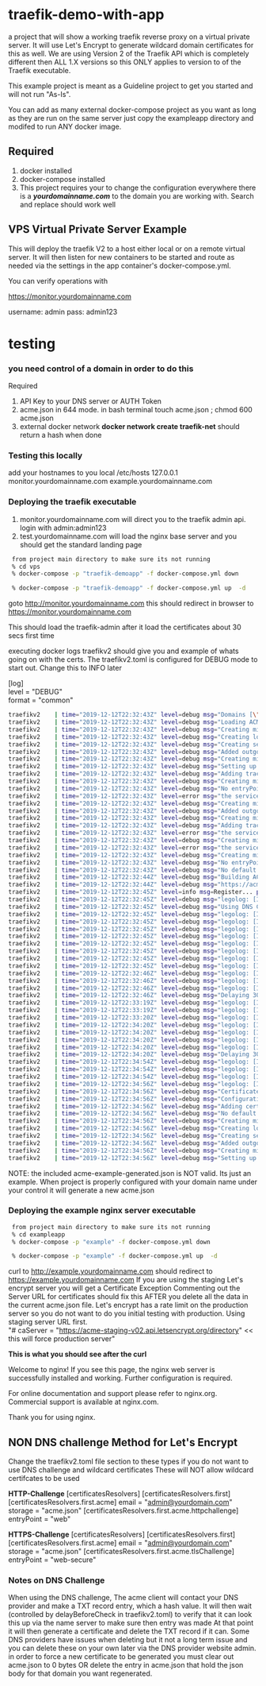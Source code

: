 # traefik-demo-with-app

a project that will show a working traefik reverse proxy on a virtual private server. It will use Let's Encrypt
to generate wildcard domain certificates for this as well. 
We are using Version 2 of the Traefik API which is completely different then ALL 1.X versions so this ONLY 
applies to version to of the Traefik executable.

This example project is meant as a Guideline project to get you started and will not run "As-Is".   

You can add as many external docker-compose project as you want as long as they are run on the same server 
just copy the exampleapp directory and modifed to run ANY docker image.



## Required
1) docker installed
2) docker-compose installed
3) This project requires your to change the configuration everywhere there is a ***yourdomainname.com*** to the domain
   you are working with. Search and replace should work well

## VPS Virtual Private Server Example

This will deploy the traefik V2 to a host either local or on a remote virtual server. It will then listen for new containers to be 
started and route as needed via the settings in the app container's docker-compose.yml.  

You can verify operations with

https://monitor.yourdomainname.com

username: admin
pass: admin123

# testing

### you need control of a domain in order to do this

Required
1) API Key to your DNS server or AUTH Token
2) acme.json in 644 mode. in bash terminal  touch acme.json ; chmod 600 acme.json
3) external docker network   **docker network create traefik-net** should return a hash when done



### Testing this locally
add your hostnames to you local /etc/hosts
127.0.0.1        monitor.yourdomainname.com example.yourdomainname.com   

 

### Deploying the traefik executable 
1) monitor.yourdomainname.com will direct you to the traefik admin api. login with admin:admin123
2) test.yourdomainname.com will load the nginx base server and you should get the standard landing page

```bash
 from project main directory to make sure its not running
 % cd vps
 % docker-compose -p "traefik-demoapp" -f docker-compose.yml down 

 % docker-compose -p "traefik-demoapp" -f docker-compose.yml up  -d 
```

goto http://monitor.yourdomainname.com  this should redirect in browser to https://monitor.yourdomainname.com

This should load the traefik-admin after it load the certificates about 30 secs first time
 
executing docker logs traefikv2 should give you and example of whats going on with the certs. The traefikv2.toml
is configured for DEBUG mode to start out. Change this to INFO later   

 [log]   
   level = "DEBUG"   
   format = "common"
```bash
traefikv2    | time="2019-12-12T22:32:43Z" level=debug msg="Domains [\"yourdomainname.com\" \"*.yourdomainname.com\"] need ACME certificates generation for domains \"yourdomainname.com,*.yourdomainname.com\"." providerName=first.acme
traefikv2    | time="2019-12-12T22:32:43Z" level=debug msg="Loading ACME certificates [yourdomainname.com *.yourdomainname.com]..." providerName=first.acme
traefikv2    | time="2019-12-12T22:32:43Z" level=debug msg="Creating middleware" entryPointName=web routerName=redirecttohttps@file middlewareName=pipelining middlewareType=Pipelining serviceName=noop
traefikv2    | time="2019-12-12T22:32:43Z" level=debug msg="Creating load-balancer" routerName=redirecttohttps@file serviceName=noop entryPointName=web
traefikv2    | time="2019-12-12T22:32:43Z" level=debug msg="Creating server 0 http://192.168.0.1" routerName=redirecttohttps@file serviceName=noop serverName=0 entryPointName=web
traefikv2    | time="2019-12-12T22:32:43Z" level=debug msg="Added outgoing tracing middleware noop" entryPointName=web routerName=redirecttohttps@file middlewareName=tracing middlewareType=TracingForwarder
traefikv2    | time="2019-12-12T22:32:43Z" level=debug msg="Creating middleware" routerName=redirecttohttps@file middlewareName=redirecthttps@file middlewareType=RedirectScheme entryPointName=web
traefikv2    | time="2019-12-12T22:32:43Z" level=debug msg="Setting up redirection to https " entryPointName=web routerName=redirecttohttps@file middlewareName=redirecthttps@file middlewareType=RedirectScheme
traefikv2    | time="2019-12-12T22:32:43Z" level=debug msg="Adding tracing to middleware" routerName=redirecttohttps@file middlewareName=redirecthttps@file entryPointName=web
traefikv2    | time="2019-12-12T22:32:43Z" level=debug msg="Creating middleware" middlewareName=traefik-internal-recovery middlewareType=Recovery entryPointName=web
traefikv2    | time="2019-12-12T22:32:43Z" level=debug msg="No entryPoint defined for this router, using the default one(s) instead: [web web-secure traefik]" routerName=redirecthttps@file
traefikv2    | time="2019-12-12T22:32:43Z" level=error msg="the service is missing on the router" entryPointName=traefik routerName=redirecthttps@file
traefikv2    | time="2019-12-12T22:32:43Z" level=debug msg="Creating middleware" middlewareName=traefik-internal-recovery middlewareType=Recovery entryPointName=traefik
traefikv2    | time="2019-12-12T22:32:43Z" level=debug msg="Added outgoing tracing middleware api@internal" entryPointName=web-secure routerName=dashboard@file middlewareName=tracing middlewareType=TracingForwarder
traefikv2    | time="2019-12-12T22:32:43Z" level=debug msg="Creating middleware" middlewareName=auth@file middlewareType=BasicAuth entryPointName=web-secure routerName=dashboard@file
traefikv2    | time="2019-12-12T22:32:43Z" level=debug msg="Adding tracing to middleware" routerName=dashboard@file entryPointName=web-secure middlewareName=auth@file
traefikv2    | time="2019-12-12T22:32:43Z" level=error msg="the service is missing on the router" entryPointName=web-secure routerName=redirecthttps@file
traefikv2    | time="2019-12-12T22:32:43Z" level=debug msg="Creating middleware" entryPointName=web-secure middlewareName=traefik-internal-recovery middlewareType=Recovery
traefikv2    | time="2019-12-12T22:32:43Z" level=error msg="the service is missing on the router" entryPointName=web routerName=redirecthttps@file
traefikv2    | time="2019-12-12T22:32:43Z" level=debug msg="Creating middleware" entryPointName=web middlewareName=traefik-internal-recovery middlewareType=Recovery
traefikv2    | time="2019-12-12T22:32:43Z" level=debug msg="No entryPoint defined for this router, using the default one(s) instead: [web web-secure traefik]" routerName=redirecthttps@file
traefikv2    | time="2019-12-12T22:32:43Z" level=debug msg="No default certificate, generating one"
traefikv2    | time="2019-12-12T22:32:44Z" level=debug msg="Building ACME client..." providerName=first.acme
traefikv2    | time="2019-12-12T22:32:44Z" level=debug msg="https://acme-staging-v02.api.letsencrypt.org/directory" providerName=first.acme
traefikv2    | time="2019-12-12T22:32:45Z" level=info msg=Register... providerName=first.acme
traefikv2    | time="2019-12-12T22:32:45Z" level=debug msg="legolog: [INFO] acme: Registering account for admin@yourdomainname.com"
traefikv2    | time="2019-12-12T22:32:45Z" level=debug msg="Using DNS Challenge provider: godaddy" providerName=first.acme
traefikv2    | time="2019-12-12T22:32:45Z" level=debug msg="legolog: [INFO] [yourdomainname.com, *.yourdomainname.com] acme: Obtaining bundled SAN certificate"
traefikv2    | time="2019-12-12T22:32:45Z" level=debug msg="legolog: [INFO] [*.yourdomainname.com] AuthURL: https://acme-staging-v02.api.letsencrypt.org/acme/authz-v3/26803798"
traefikv2    | time="2019-12-12T22:32:45Z" level=debug msg="legolog: [INFO] [yourdomainname.com] AuthURL: https://acme-staging-v02.api.letsencrypt.org/acme/authz-v3/26803799"
traefikv2    | time="2019-12-12T22:32:45Z" level=debug msg="legolog: [INFO] [*.yourdomainname.com] acme: use dns-01 solver"
traefikv2    | time="2019-12-12T22:32:45Z" level=debug msg="legolog: [INFO] [yourdomainname.com] acme: Could not find solver for: tls-alpn-01"
traefikv2    | time="2019-12-12T22:32:45Z" level=debug msg="legolog: [INFO] [yourdomainname.com] acme: Could not find solver for: http-01"
traefikv2    | time="2019-12-12T22:32:45Z" level=debug msg="legolog: [INFO] [yourdomainname.com] acme: use dns-01 solver"
traefikv2    | time="2019-12-12T22:32:45Z" level=debug msg="legolog: [INFO] [*.yourdomainname.com] acme: Preparing to solve DNS-01"
traefikv2    | time="2019-12-12T22:32:46Z" level=debug msg="legolog: [INFO] [*.yourdomainname.com] acme: Trying to solve DNS-01"
traefikv2    | time="2019-12-12T22:32:46Z" level=debug msg="legolog: [INFO] [*.yourdomainname.com] acme: Checking DNS record propagation using [127.0.0.11:53]"
traefikv2    | time="2019-12-12T22:32:46Z" level=debug msg="legolog: [INFO] Wait for propagation [timeout: 2m0s, interval: 2s]"
traefikv2    | time="2019-12-12T22:32:46Z" level=debug msg="Delaying 30000000000 rather than validating DNS propagation now."
traefikv2    | time="2019-12-12T22:33:19Z" level=debug msg="legolog: [INFO] [*.yourdomainname.com] The server validated our request"
traefikv2    | time="2019-12-12T22:33:19Z" level=debug msg="legolog: [INFO] [*.yourdomainname.com] acme: Cleaning DNS-01 challenge"
traefikv2    | time="2019-12-12T22:33:20Z" level=debug msg="legolog: [INFO] sequence: wait for 1m0s"
traefikv2    | time="2019-12-12T22:34:20Z" level=debug msg="legolog: [INFO] [yourdomainname.com] acme: Preparing to solve DNS-01"
traefikv2    | time="2019-12-12T22:34:20Z" level=debug msg="legolog: [INFO] [yourdomainname.com] acme: Trying to solve DNS-01"
traefikv2    | time="2019-12-12T22:34:20Z" level=debug msg="legolog: [INFO] [yourdomainname.com] acme: Checking DNS record propagation using [127.0.0.11:53]"
traefikv2    | time="2019-12-12T22:34:20Z" level=debug msg="legolog: [INFO] Wait for propagation [timeout: 2m0s, interval: 2s]"
traefikv2    | time="2019-12-12T22:34:20Z" level=debug msg="Delaying 30000000000 rather than validating DNS propagation now."
traefikv2    | time="2019-12-12T22:34:54Z" level=debug msg="legolog: [INFO] [yourdomainname.com] The server validated our request"
traefikv2    | time="2019-12-12T22:34:54Z" level=debug msg="legolog: [INFO] [yourdomainname.com] acme: Cleaning DNS-01 challenge"
traefikv2    | time="2019-12-12T22:34:54Z" level=debug msg="legolog: [INFO] [yourdomainname.com, *.yourdomainname.com] acme: Validations succeeded; requesting certificates"
traefikv2    | time="2019-12-12T22:34:56Z" level=debug msg="legolog: [INFO] [yourdomainname.com] Server responded with a certificate."
traefikv2    | time="2019-12-12T22:34:56Z" level=debug msg="Certificates obtained for domains [yourdomainname.com *.yourdomainname.com]" providerName=first.acme
traefikv2    | time="2019-12-12T22:34:56Z" level=debug msg="Configuration received from provider first.acme: {\"http\":{},\"tls\":{}}" providerName=first.acme
traefikv2    | time="2019-12-12T22:34:56Z" level=debug msg="Adding certificate for domain(s) yourdomainname.com,*.yourdomainname"
traefikv2    | time="2019-12-12T22:34:56Z" level=debug msg="No default certificate, generating one"
traefikv2    | time="2019-12-12T22:34:56Z" level=debug msg="Creating middleware" serviceName=noop middlewareName=pipelining middlewareType=Pipelining entryPointName=web routerName=redirecttohttps@file
traefikv2    | time="2019-12-12T22:34:56Z" level=debug msg="Creating load-balancer" serviceName=noop entryPointName=web routerName=redirecttohttps@file
traefikv2    | time="2019-12-12T22:34:56Z" level=debug msg="Creating server 0 http://192.168.0.1" entryPointName=web routerName=redirecttohttps@file serviceName=noop serverName=0
traefikv2    | time="2019-12-12T22:34:56Z" level=debug msg="Added outgoing tracing middleware noop" entryPointName=web routerName=redirecttohttps@file middlewareType=TracingForwarder middlewareName=tracing
traefikv2    | time="2019-12-12T22:34:56Z" level=debug msg="Creating middleware" middlewareType=RedirectScheme entryPointName=web routerName=redirecttohttps@file middlewareName=redirecthttps@file
traefikv2    | time="2019-12-12T22:34:56Z" level=debug msg="Setting up redirection to https " middlewareName=redirecthttps@file middlewareType=RedirectScheme entryPointName=web routerName=redirecttohttps@file
```

NOTE: the included acme-example-generated.json is NOT valid. Its just an example. When project is properly configured with your domain name under your control it will generate a new acme.json


### Deploying the example nginx server executable 

```bash
 from project main directory to make sure its not running
 % cd exampleapp
 % docker-compose -p "example" -f docker-compose.yml down 

 % docker-compose -p "example" -f docker-compose.yml up  -d 
```


curl to http://example.yourdomainname.com should redirect to https://example.yourdomainname.com
If you are using the staging Let's encrypt server you will get a Certificate Exception
Commenting out the Server URL for certificates should fix this AFTER you delete all the data
in the current acme.json file. Let's encrypt has a rate limit on the production server so you do not want
to do you initial testing with production. Using staging server URL first.   
"#      caServer = "https://acme-staging-v02.api.letsencrypt.org/directory" << this will force production server"

**This is what you should see after the curl**   

Welcome to nginx!
If you see this page, the nginx web server is successfully installed and working. Further configuration is required.

For online documentation and support please refer to nginx.org.
Commercial support is available at nginx.com.

Thank you for using nginx.

## NON DNS challenge Method for Let's Encrypt

Change the traefikv2.toml file section to these types if you do not want to use DNS challenge and wildcard certificates
These will NOT allow wildcard certifcates to be used

**HTTP-Challenge**
[certificatesResolvers]
  [certificatesResolvers.first]
    [certificatesResolvers.first.acme]
      email = "admin@yourdomain.com"
      storage = "acme.json"
    [certificatesResolvers.first.acme.httpchallenge]
      entryPoint = "web"

**HTTPS-Challenge**
[certificatesResolvers]
  [certificatesResolvers.first]
    [certificatesResolvers.first.acme]
      email = "admin@yourdomain.com"
      storage = "acme.json"
    [certificatesResolvers.first.acme.tlsChallenge]
      entryPoint = "web-secure"
      
### Notes on DNS Challenge
When using the DNS challenge, The acme client will contact your DNS provider and make a TXT record entry, which a 
hash value. It will then wait (controlled by delayBeforeCheck in traefikv2.toml) to verify that it can look this up via the name server to make sure then entry was made
At that point it will then generate a certificate and delete the TXT record if it can. Some DNS providers have issues
when deleting but it not a long term issue and you can delete these on your own later via the DNS provider website admin.
in order to force a new certificate to be generated you must clear out acme.json to 0 bytes OR delete the entry
in acme.json that hold the json body for that domain you want regenerated.